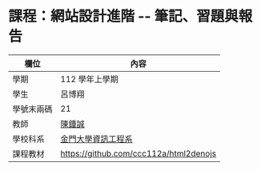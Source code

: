 # 課程：網站設計進階 -- 筆記、習題與報告

欄位 | 內容
-----|--------
學期 | 112 學年上學期
學生 |  呂博翔
學號末兩碼 | 21
教師 | [陳鍾誠](https://www.nqu.edu.tw/educsie/index.php?act=blog&code=list&ids=4)
學校科系 | [金門大學資訊工程系](https://www.nqu.edu.tw/educsie/index.php)
課程教材 | https://github.com/ccc112a/html2denojs
